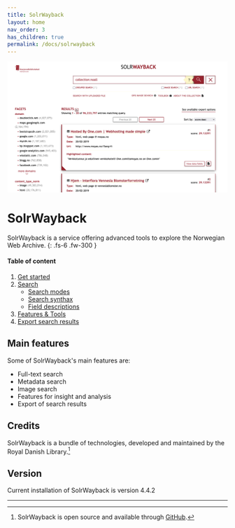 ```yaml
---
title: SolrWayback
layout: home
nav_order: 3
has_children: true
permalink: /docs/solrwayback
---
```


![](./images/solrwayback-search.png)

# SolrWayback
SolrWayback is a service offering advanced tools to explore the Norwegian Web Archive.
{: .fs-6 .fw-300 }

#### Table of content
1. [Get started](./solrwayback/get-started)
2. [Search](./solrwayback/search)
    - [Search modes](./solrwayback/search/search-modes)
    - [Search synthax](./solrwayback/search/search-synthax)
    - [Field descriptions](./solrwayback/search/fields)
3. [Features & Tools](./solrwayback/features)
4. [Export search results](./solrwayback/export)

## Main features
Some of SolrWayback's main features are:
- Full-text search
- Metadata search
- Image search
- Features for insight and analysis
- Export of search results

## Credits
SolrWayback is a bundle of technologies, developed and maintained by the Royal Danish Library.[^1]

## Version
Current installation of SolrWayback is version 4.4.2

----

[^1]: SolrWayback is open source and available through [GitHub](https://github.com/netarchivesuite/solrwayback/).